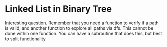 # Linked List in Binary Tree

Interesting question. Remember that you need a function to verify if a path is valid, and another function to explore all paths via dfs. This cannot be done within one function. You can have a subroutine that does this, but best to split functionality
